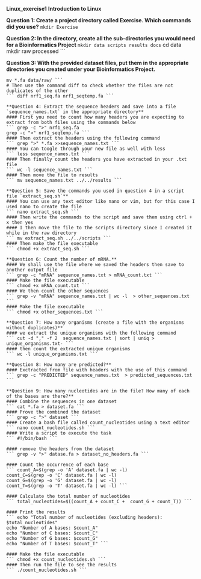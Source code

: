 **Linux_exercise1**
**Introduction to Linux**

**Question 1: Create a project directory called Exercise. Which commands did you use?**
``` mkdir Exercise ```

**Question 2: In the directory, create all the sub-directories you would need for a Bioinformatics Project**
``` mkdir data scripts results docs ```
cd data
mkdir raw processed ```

**Question 3: With the provided dataset files, put them in the appropriate directories you created under your Bioinformatics Project.**
``` cd Exercise
mv *.fa data/raw/ ```
# Then use the command diff to check whether the files are not duplicates of the other
``` diff nrf1_seq.fa nrf1_seqtemp.fa ```

**Question 4: Extract the sequence headers and save into a file `sequence_names.txt` in the appropriate directory**
#### First you need to count how many headers you are expecting to extract from both files using the commands below
``` grep -c ">" nrf1_seq.fa 
grep -c ">" nrf1_seqtemp.fa ```
#### Then extract the headers using the following command
``` grep ">" *.fa >>sequence_names.txt ```
#### You can toogle through your new file as well with less
``` less sequence_names.txt ```
#### Then finally count the headers you have extracted in your .txt file
``` wc -l sequence_names.txt ```
#### Then move the file to results
``` mv sequence_names.txt ../../results ```

**Question 5: Save the commands you used in question 4 in a script file `extract_seq.sh`**
#### You can use any text editor like nano or vim, but for this case I used nano to create the file
``` nano extract_seq.sh ```
#### Then write the commands to the script and save them using ctrl + x then yes
#### I then move the file to the scripts directory since I created it while in the raw directory
``` mv extract_seq.sh ../../scripts ```
#### Then make the file executable
``` chmod +x extract_seq.sh ```

**Question 6: Count the number of mRNA.**
#### We shall use the file where we saved the headers then save to another output file
``` grep -c "mRNA" sequence_names.txt > mRNA_count.txt ```
#### Make the file executable
``` chmod +x mRNA_count.txt ```
#### We then count the other sequences
``` grep -v "mRNA" sequence_names.txt | wc -l  > other_sequences.txt ```
#### Make the file executable
``` chmod +x other_sequences.txt ```

**Question 7: How many organisms (create a file with the organisms without duplicates)**
#### we extract the unique organisms with the following command
``` cut -d "," -f 2  sequence_names.txt | sort | uniq > unique_organisms.txt- ```
#### then count the extracted unique organisms
``` wc -l unique_organisms.txt ```

**Question 8: How many are predicted?**
#### Exctracted from file with headers with the use of this command
``` grep -c "PREDICTED" sequence_names.txt  > predicted_sequences.txt ```

**Question 9: How many nucleotides are in the file? How many of each of the bases are there?**
#### Combine the sequences in one dataset
``` cat *.fa > dataset.fa ```
#### Prove the combined the dataset 
``` grep -c ">" dataset ```
#### Create a bash file called count_nucleotides using a text editor
``` nano count_nucleotides.sh ```
#### Write a script to execute the task
``` #!/bin/bash ```

#### remove the headers from the dataset
``` grep -v ">" datase.fa > dataset_no_headers.fa ```

#### Count the occurrence of each base
``` count_A=$(grep -o 'A' dataset.fa | wc -l)
count_C=$(grep -o 'C' dataset.fa | wc -l)
count_G=$(grep -o 'G' dataset.fa | wc -l)
count_T=$(grep -o 'T' dataset.fa | wc -l) ```

#### Calculate the total number of nucleotides
``` total_nucleotides=$((count_A + count_C +  count_G + count_T)) ```

#### Print the results
``` echo "Total number of nucleotides (excluding headers): $total_nucleotides"
echo "Number of A bases: $count_A"
echo "Number of C bases: $count_C"
echo "Number of G bases: $count_G"
echo "Number of T bases: $count_T" ```

#### Make the file executable
``` chmod +x count_nucleotides.sh ```
#### Then run the file to see the results
``` ./count_nucleotides.sh ```

